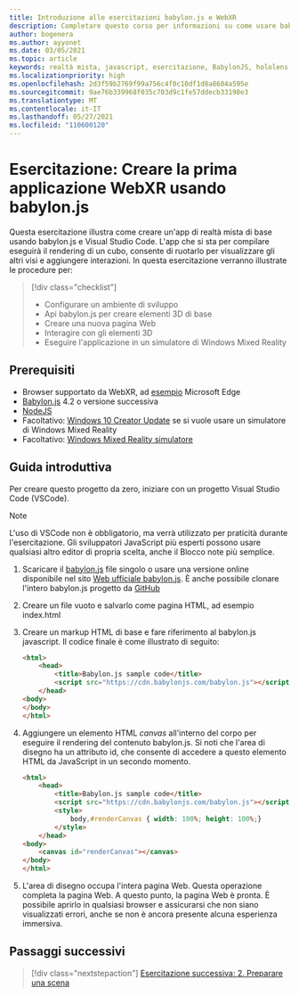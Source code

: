 ```yaml
---
title: Introduzione alle esercitazioni babylon.js e WebXR
description: Completare questo corso per informazioni su come usare babylon.js e creare un'applicazione di realtà mista di base.
author: bogenera
ms.author: ayyonet
ms.date: 03/05/2021
ms.topic: article
keywords: realtà mista, javascript, esercitazione, BabylonJS, hololens, realtà mista, UWP, Windows 10, WebXR, web immersivo
ms.localizationpriority: high
ms.openlocfilehash: 2d3f59b2769f99a756c4f0c10df1d8a8604a595e
ms.sourcegitcommit: 9ae76b339968f035c703d9c1fe57ddecb33198e3
ms.translationtype: MT
ms.contentlocale: it-IT
ms.lasthandoff: 05/27/2021
ms.locfileid: "110600120"
---
```

# <a name="tutorial-create-your-first-webxr-application-using-babylonjs"></a>Esercitazione: Creare la prima applicazione WebXR usando babylon.js

Questa esercitazione illustra come creare un'app di realtà mista di base usando babylon.js e Visual Studio Code. L'app che si sta per compilare eseguirà il rendering di un cubo, consente di ruotarlo per visualizzare gli altri visi e aggiungere interazioni. In questa esercitazione verranno illustrate le procedure per:

> [!div class="checklist"]
> * Configurare un ambiente di sviluppo
> * Api babylon.js per creare elementi 3D di base  
> * Creare una nuova pagina Web
> * Interagire con gli elementi 3D
> * Eseguire l'applicazione in un simulatore di Windows Mixed Reality

## <a name="prerequisites"></a>Prerequisiti

* Browser supportato da WebXR, ad [esempio](../../../../whats-new/new-microsoft-edge.md) Microsoft Edge
* [Babylon.js](https://doc.babylonjs.com/divingDeeper/developWithBjs/frameworkVers) 4.2 o versione successiva
* [NodeJS](https://nodejs.org/)
* Facoltativo: [Windows 10 Creator Update](https://www.microsoft.com/software-download/windows10) se si vuole usare un simulatore di Windows Mixed Reality
* Facoltativo: [Windows Mixed Reality simulatore](../../../platform-capabilities-and-apis/using-the-windows-mixed-reality-simulator.md)

## <a name="getting-started"></a>Guida introduttiva

Per creare questo progetto da zero, iniziare con un progetto Visual Studio Code (VSCode).

> [!NOTE]
> L'uso di VSCode non è obbligatorio, ma verrà utilizzato per praticità durante l'esercitazione. Gli sviluppatori JavaScript più esperti possono usare qualsiasi altro editor di propria scelta, anche il Blocco note più semplice.

1. Scaricare il [babylon.js](https://doc.babylonjs.com/divingDeeper/developWithBjs/frameworkVers) file singolo o usare una versione online disponibile nel sito [Web ufficiale babylon.js](https://doc.babylonjs.com/divingDeeper/developWithBjs/frameworkVers). È anche possibile clonare l'intero babylon.js progetto da [GitHub](https://github.com/BabylonJS/Babylon.js)
1. Creare un file vuoto e salvarlo come pagina HTML, ad esempio index.html
1. Creare un markup HTML di base e fare riferimento al babylon.js javascript. Il codice finale è come illustrato di seguito:

    ```html
    <html>
        <head>
            <title>Babylon.js sample code</title>
            <script src="https://cdn.babylonjs.com/babylon.js"></script>
        </head>
    <body>
    </body>
    </html>
    ```

1. Aggiungere un elemento HTML *canvas* all'interno del corpo per eseguire il rendering del contenuto babylon.js. Si noti che l'area di disegno ha un attributo id, che consente di accedere a questo elemento HTML da JavaScript in un secondo momento.

    ```html
    <html>
        <head>
            <title>Babylon.js sample code</title>
            <script src="https://cdn.babylonjs.com/babylon.js"></script>
            <style>
                body,#renderCanvas { width: 100%; height: 100%;}
            </style>
        </head>
    <body>
        <canvas id="renderCanvas"></canvas>
    </body>
    </html>
    ```

1. L'area di disegno occupa l'intera pagina Web. Questa operazione completa la pagina Web. A questo punto, la pagina Web è pronta. È possibile aprirlo in qualsiasi browser e assicurarsi che non siano visualizzati errori, anche se non è ancora presente alcuna esperienza immersiva.

## <a name="next-steps"></a>Passaggi successivi

> [!div class="nextstepaction"]
> [Esercitazione successiva: 2. Preparare una scena](prepare-scene-02.md)